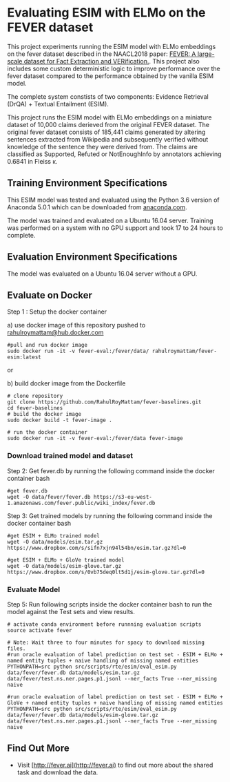# Evaluating ESIM with ELMo on the FEVER dataset

This project experiments running the ESIM model with ELMo embeddings on the fever dataset described in the NAACL2018 paper: [FEVER: A large-scale dataset for Fact Extraction and VERification.](). This project also includes some custom deterministic logic to improve performance over the fever dataset compared to the performance obtained by the vanilla ESIM model.

The complete system constists of two components: Evidence Retrieval (DrQA) + Textual Entailment (ESIM).

This project runs the ESIM model with ELMo embeddings on a miniature dataset of 10,000 claims derieved from the original FEVER dataset. The original fever dataset consists of 185,441 claims generated by altering sentences extracted from Wikipedia and subsequently verified without knowledge of the sentence they were derived from. The claims are classified as Supported, Refuted or NotEnoughInfo by annotators achieving 0.6841 in Fleiss κ.
 
## Training Environment Specifications

This ESIM model was tested and evaluated using the Python 3.6 version of Anaconda 5.0.1 which can be downloaded from [anaconda.com](https://www.anaconda.com/download/). 

The model was trained and evaluated on a Ubuntu 16.04 server. Training was performed on a system with no GPU support and took 17 to 24 hours to complete.

## Evaluation Environment Specifications

The model was evaluated on a Ubuntu 16.04 server without a GPU.
 
## Evaluate on Docker

Step 1 : Setup the docker container

a) use docker image of this repository pushed to [rahulroymattam@hub.docker.com](https://hub.docker.com/r/rahulroymattam/fever-esim/)

```
#pull and run docker image
sudo docker run -it -v fever-eval:/fever/data/ rahulroymattam/fever-esim:latest
```
or 

b) build docker image from the Dockerfile

```
# clone repository
git clone https://github.com/RahulRoyMattam/fever-baselines.git
cd fever-baselines
# build the docker image
sudo docker build -t fever-image .

# run the docker container
sudo docker run -it -v fever-eval:/fever/data fever-image
```

### Download trained model and dataset 

Step 2: Get fever.db by running the following command inside the docker container bash

```
#get fever.db
wget -O data/fever/fever.db https://s3-eu-west-1.amazonaws.com/fever.public/wiki_index/fever.db
```

Step 3: Get trained models by running the following command inside the docker container bash
```
#get ESIM + ELMo trained model
wget -O data/models/esim.tar.gz https://www.dropbox.com/s/sifn7xjn94l54bn/esim.tar.gz?dl=0

#get ESIM + ELMo + GloVe trained model
wget -O data/models/esim-glove.tar.gz https://www.dropbox.com/s/0vb75deq0lt5d1j/esim-glove.tar.gz?dl=0
```

### Evaluate Model

Step 5: Run following scripts inside the docker container bash to run the model against the Test sets and view results.

```
# activate conda environment before runnning evaluation scripts
source activate fever

# Note: Wait three to four minutes for spacy to download missing files.
#run oracle evaluation of label prediction on test set - ESIM + ELMo + named entity tuples + naive handling of missing named entities
PYTHONPATH=src python src/scripts/rte/esim/eval_esim.py data/fever/fever.db data/models/esim.tar.gz data/fever/test.ns.ner.pages.p1.jsonl --ner_facts True --ner_missing naive

#run oracle evaluation of label prediction on test set - ESIM + ELMo + GloVe + named entity tuples + naive handling of missing named entities
PYTHONPATH=src python src/scripts/rte/esim/eval_esim.py data/fever/fever.db data/models/esim-glove.tar.gz data/fever/test.ns.ner.pages.p1.jsonl --ner_facts True --ner_missing naive

```

## Find Out More

 * Visit [http://fever.ai](http://fever.ai) to find out more about the shared task and download the data.
